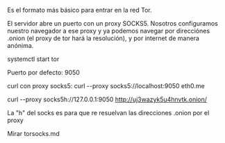Es el formato más básico para entrar en la red Tor.

El servidor abre un puerto con un proxy SOCKS5. Nosotros configuramos nuestro navegador a ese proxy y ya podemos navegar por direcciónes .onion (el proxy de tor hará la resolución), y por internet de manera anónima.

systemctl start tor

Puerto por defecto:
9050

curl con proxy socks5:
curl --proxy socks5://localhost:9050 eth0.me

curl --proxy socks5h://127.0.0.1:9050 http://uj3wazyk5u4hnvtk.onion/

La "h" del socks es para que re resuelvan las direcciones .onion por el proxy

Mirar torsocks.md
